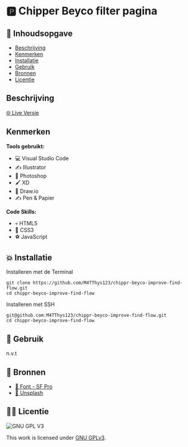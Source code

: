 # 🅿️ Chipper Beyco filter pagina
<!-- Geef je project een titel en schrijf in één zin wat het is -->

## 📙 Inhoudsopgave

  * [Beschrijving](#beschrijving)
  * [Kenmerken](#kenmerken)
  * [Installatie](#installatie)
  * [Gebruik](#gebruik)
  * [Bronnen](#bronnen)
  * [Licentie](#licentie)

## Beschrijving
[🌐 Live Versie](https://m4tthys123.github.io/chippr-beyco-improve-find-flow/)


## Kenmerken

**Tools gebruikt:**

- 💻 Visual Studio Code
- ✍️ Illustrator
- 🤳 Photoshop
- 🖌️ XD
- 🐼 Draw.io
- ✍️ Pen & Papier

**Code Skills:**

- 💀 HTML5
- 🧍 CSS3
- ⚽ JavaScript

## 💥 Installatie

Installeren met de Terminal

```
git clone https://github.com/M4TThys123/chippr-beyco-improve-find-flow.git
cd chippr-beyco-improve-find-flow
```

Installeren met SSH

```
git@github.com:M4TThys123/chippr-beyco-improve-find-flow.git
cd chippr-beyco-improve-find-flow
```

## 🚊 Gebruik

n.v.t

## 🥇 Bronnen

- [🍎 Font - SF Pro](https://developer.apple.com/fonts/)
- [🌊 Unsplash](https://unsplash.com/)

## 🦹‍♂️ Licentie

![GNU GPL V3](https://www.gnu.org/graphics/gplv3-127x51.png)

This work is licensed under [GNU GPLv3](./LICENSE).
